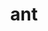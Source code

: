 ---
title: "ant"
layout: cache
categories: [package, v0.22.0]
meta: {"versions": ["1.10.14"], "compilers": ["cce@=15.0.1", "gcc@=10.3.0", "gcc@=11.4.0", "gcc@=9.4.0", "oneapi@=2024.0.0"], "oss": ["rhel8", "sle_hpc15", "ubuntu20.04", "ubuntu22.04"], "platforms": ["linux"], "targets": ["neoverse_v1", "neoverse_v2", "ppc64le", "x86_64_v3", "x86_64_v4", "zen4"], "stacks": ["e4s", "e4s-cray-rhel", "e4s-cray-sles", "e4s-neoverse-v2", "e4s-neoverse_v1", "e4s-oneapi", "e4s-power", "root"], "num_specs": 7, "num_specs_by_stack": {"e4s-cray-rhel": 1, "root": 7, "e4s-cray-sles": 1, "e4s-power": 1, "e4s-neoverse_v1": 1, "e4s-neoverse-v2": 1, "e4s": 1, "e4s-oneapi": 1}}
spec_details: [{"hash": "2lb65pwpzigwkkqetvxvzp2afcezbyp4", "compiler": "cce@=15.0.1", "versions": ["1.10.14"], "os": "rhel8", "platform": "linux", "target": "zen4", "variants": ["build_system=generic"], "stacks": ["e4s-cray-rhel", "root"], "size": "-", "tarball": "https://binaries.spack.io/v0.22.0/build_cache/linux-rhel8-zen4/cce-15.0.1/ant-1.10.14/linux-rhel8-zen4-cce-15.0.1-ant-1.10.14-2lb65pwpzigwkkqetvxvzp2afcezbyp4.spack"}, {"hash": "rqwydb3bzpyke7xspwreccskgznpjcec", "compiler": "gcc@=10.3.0", "versions": ["1.10.14"], "os": "sle_hpc15", "platform": "linux", "target": "x86_64_v4", "variants": ["build_system=generic"], "stacks": ["root", "e4s-cray-sles"], "size": "-", "tarball": "https://binaries.spack.io/v0.22.0/build_cache/linux-sle_hpc15-x86_64_v4/gcc-10.3.0/ant-1.10.14/linux-sle_hpc15-x86_64_v4-gcc-10.3.0-ant-1.10.14-rqwydb3bzpyke7xspwreccskgznpjcec.spack"}, {"hash": "kpoqn67eazwzmakuii5lrxcb3wrfgiua", "compiler": "gcc@=9.4.0", "versions": ["1.10.14"], "os": "ubuntu20.04", "platform": "linux", "target": "ppc64le", "variants": ["build_system=generic"], "stacks": ["root", "e4s-power"], "size": "-", "tarball": "https://binaries.spack.io/v0.22.0/build_cache/linux-ubuntu20.04-ppc64le/gcc-9.4.0/ant-1.10.14/linux-ubuntu20.04-ppc64le-gcc-9.4.0-ant-1.10.14-kpoqn67eazwzmakuii5lrxcb3wrfgiua.spack"}, {"hash": "utx246pcv6hz6z7ychxnvgqqsnyftnai", "compiler": "gcc@=11.4.0", "versions": ["1.10.14"], "os": "ubuntu22.04", "platform": "linux", "target": "neoverse_v1", "variants": ["build_system=generic"], "stacks": ["e4s-neoverse_v1", "root"], "size": "-", "tarball": "https://binaries.spack.io/v0.22.0/build_cache/linux-ubuntu22.04-neoverse_v1/gcc-11.4.0/ant-1.10.14/linux-ubuntu22.04-neoverse_v1-gcc-11.4.0-ant-1.10.14-utx246pcv6hz6z7ychxnvgqqsnyftnai.spack"}, {"hash": "omkttamrakfqgl3yruues3eihucbuj2m", "compiler": "gcc@=11.4.0", "versions": ["1.10.14"], "os": "ubuntu22.04", "platform": "linux", "target": "neoverse_v2", "variants": ["build_system=generic"], "stacks": ["e4s-neoverse-v2", "root"], "size": "-", "tarball": "https://binaries.spack.io/v0.22.0/build_cache/linux-ubuntu22.04-neoverse_v2/gcc-11.4.0/ant-1.10.14/linux-ubuntu22.04-neoverse_v2-gcc-11.4.0-ant-1.10.14-omkttamrakfqgl3yruues3eihucbuj2m.spack"}, {"hash": "ioeukazydvcj3ad6wccpmtckncwbq67k", "compiler": "gcc@=11.4.0", "versions": ["1.10.14"], "os": "ubuntu22.04", "platform": "linux", "target": "x86_64_v3", "variants": ["build_system=generic"], "stacks": ["root", "e4s"], "size": "-", "tarball": "https://binaries.spack.io/v0.22.0/build_cache/linux-ubuntu22.04-x86_64_v3/gcc-11.4.0/ant-1.10.14/linux-ubuntu22.04-x86_64_v3-gcc-11.4.0-ant-1.10.14-ioeukazydvcj3ad6wccpmtckncwbq67k.spack"}, {"hash": "qvdurxjyqyw5uucq7ftz2i32qxchrtup", "compiler": "oneapi@=2024.0.0", "versions": ["1.10.14"], "os": "ubuntu22.04", "platform": "linux", "target": "x86_64_v3", "variants": ["build_system=generic"], "stacks": ["e4s-oneapi", "root"], "size": "-", "tarball": "https://binaries.spack.io/v0.22.0/build_cache/linux-ubuntu22.04-x86_64_v3/oneapi-2024.0.0/ant-1.10.14/linux-ubuntu22.04-x86_64_v3-oneapi-2024.0.0-ant-1.10.14-qvdurxjyqyw5uucq7ftz2i32qxchrtup.spack"}]
---